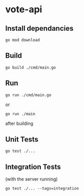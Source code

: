 # vote-api

## Install dependancies

```
go mod download
```

## Build

```
go build ./cmd/main.go
```

## Run

```
go run ./cmd/main.go
```
or
```
go run ./main
```
after building

## Unit Tests

```
go test ./...
```

## Integration Tests

(with the server running)

```
go test ./... --tags=integration
```